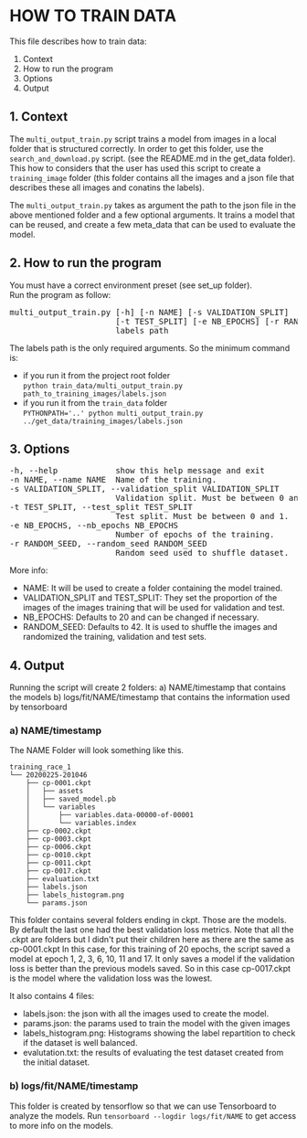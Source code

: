 # HOW TO TRAIN DATA

This file describes how to train data:
1. Context
2. How to run the program
3. Options
4. Output


## 1. Context 
The `multi_output_train.py` script trains a model from images in a local folder that is structured correctly.
In order to get this folder, use the `search_and_download.py` script. (see the README.md in the get_data folder).  
This how to considers that the user has used this script to create a `training_image` folder (this folder contains all 
the images and a json file that describes these all images and conatins the labels).

The `multi_output_train.py` takes as argument the path to the json file in the above mentioned folder and a few optional arguments.
It trains a model that can be reused, and create a few meta_data that can be used to evaluate the model.


## 2. How to run the program
You must have a correct environment preset (see set_up folder).  
Run the program as follow:

<pre>
multi_output_train.py [-h] [-n NAME] [-s VALIDATION_SPLIT]
                      [-t TEST_SPLIT] [-e NB_EPOCHS] [-r RANDOM_SEED]
                      labels_path
</pre>

The labels path is the only required arguments. So the minimum command is:  
- if you run it from the project root folder  
```python train_data/multi_output_train.py path_to_training_images/labels.json```
- if you run it from the `train_data` folder  
```PYTHONPATH='..' python multi_output_train.py ../get_data/training_images/labels.json```


## 3. Options
<pre>
-h, --help            show this help message and exit
-n NAME, --name NAME  Name of the training.
-s VALIDATION_SPLIT, --validation_split VALIDATION_SPLIT
                      Validation split. Must be between 0 and 1.
-t TEST_SPLIT, --test_split TEST_SPLIT
                      Test split. Must be between 0 and 1.
-e NB_EPOCHS, --nb_epochs NB_EPOCHS
                      Number of epochs of the training.
-r RANDOM_SEED, --random_seed RANDOM_SEED
                      Random seed used to shuffle dataset.
</pre>

More info:
- NAME: It will be used to create a folder containing the model trained.
- VALIDATION_SPLIT and TEST_SPLIT: They set the proportion of the images of the images training that will be used for validation and test.
- NB_EPOCHS: Defaults to 20 and can be changed if necessary.
- RANDOM_SEED: Defaults to 42. It is used to shuffle the images and randomized the training, validation and test sets. 


## 4. Output  
  
Running the script will create 2 folders: 
a) NAME/timestamp that contains the models
b) logs/fit/NAME/timestamp that contains the information used by tensorboard

### a) NAME/timestamp  
The NAME Folder will look something like this.
```tree training_race_1
training_race_1
└── 20200225-201046
    ├── cp-0001.ckpt
    │   ├── assets
    │   ├── saved_model.pb
    │   └── variables
    │       ├── variables.data-00000-of-00001
    │       └── variables.index
    ├── cp-0002.ckpt
    ├── cp-0003.ckpt
    ├── cp-0006.ckpt
    ├── cp-0010.ckpt
    ├── cp-0011.ckpt
    ├── cp-0017.ckpt
    ├── evaluation.txt
    ├── labels.json
    ├── labels_histogram.png
    └── params.json
```  



This folder contains several folders ending in ckpt. Those are the models. By default the last one had the best 
validation loss metrics. Note that all the .ckpt are folders but I didn't put their children here as there are the 
same as cp-0001.ckpt In this case, for this training of 20 epochs, the script saved a model at epoch 1, 2, 3, 6, 10, 
11 and 17. It only saves a model if the validation loss is better than the previous models saved. So in this case 
cp-0017.ckpt is the model where the validation loss was the lowest.

It also contains 4 files:
- labels.json: the json with all the images used to create the model.
- params.json: the params used to train the model with the given images
- labels_histogram.png: Histograms showing the label repartition to check if the dataset is well balanced.
- evalutation.txt: the results of evaluating the test dataset created from the initial dataset.


### b) logs/fit/NAME/timestamp 
This folder is created by tensorflow so that we can use Tensorboard to analyze the models.
Run `tensorboard --logdir logs/fit/NAME` to get access to more info on the models.